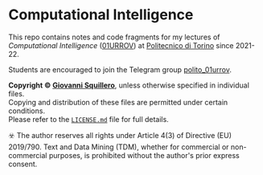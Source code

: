 Computational Intelligence
==========================

This repo contains notes and code fragments for my lectures of *Computational Intelligence* ([01URROV](https://didattica.polito.it/pls/portal30/gap.pkg_guide.viewGap?p_cod_ins=01URROV)) at [Politecnico di Torino](https://www.polito.it/) since 2021-22.

Students are encouraged to join the Telegram group [polito_01urrov](https://t.me/polito_01urrov).

**Copyright © [Giovanni Squillero](https://squillero.github.io/)**, unless otherwise specified in individual files.  
Copying and distribution of these files are permitted under certain conditions.  
Please refer to the [`LICENSE.md`](./LICENSE.md) file for full details.

:biohazard: The author reserves all rights under Article 4(3) of Directive (EU) 2019/790. Text and Data Mining (TDM), whether for commercial or non-commercial purposes, is prohibited without the author's prior express consent.